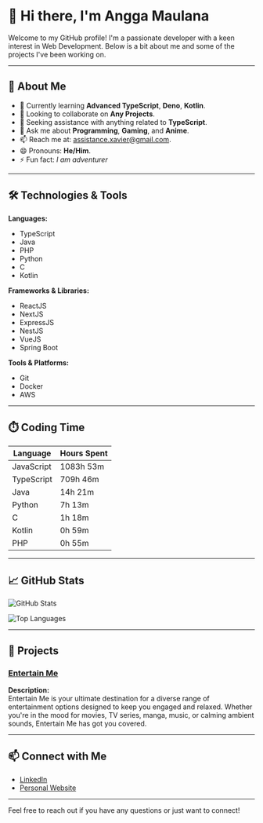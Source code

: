 # 👋 Hi there, I'm Angga Maulana

Welcome to my GitHub profile! I'm a passionate developer with a keen interest in Web Development. Below is a bit about me and some of the projects I've been working on.

---

## 🚀 About Me

- 🌱 Currently learning **Advanced TypeScript**, **Deno**, **Kotlin**.
- 👯 Looking to collaborate on **Any Projects**.
- 🤔 Seeking assistance with anything related to **TypeScript**.
- 💬 Ask me about **Programming**, **Gaming**, and **Anime**.
- 📫 Reach me at: [assistance.xavier@gmail.com](mailto:assistance.xavier@gmail.com).
- 😄 Pronouns: **He/Him**.
- ⚡ Fun fact: *I am adventurer*

---

## 🛠️ Technologies & Tools

**Languages:**
- TypeScript
- Java
- PHP
- Python
- C
- Kotlin

**Frameworks & Libraries:**
- ReactJS
- NextJS
- ExpressJS
- NestJS
- VueJS
- Spring Boot

**Tools & Platforms:**
- Git
- Docker
- AWS

---

## ⏱️ Coding Time

| Language    | Hours Spent |
|-------------|-------------|
| JavaScript | 1083h 53m |
| TypeScript | 709h 46m |
| Java | 14h 21m |
| Python | 7h 13m |
| C | 1h 18m |
| Kotlin | 0h 59m |
| PHP | 0h 55m |

---

## 📈 GitHub Stats

![GitHub Stats](https://github-readme-stats.vercel.app/api?username=khanz1&show_icons=true&hide=stars&count_private=true&theme=radical)

![Top Languages](https://github-readme-stats.vercel.app/api/top-langs/?username=khanz1&layout=compact&hide_progress=true&theme=radical)

---

## 🔭 Projects

### [Entertain Me](https://entertainme.khanz1.dev/)

**Description:**  
Entertain Me is your ultimate destination for a diverse range of entertainment options designed to keep you engaged and relaxed. Whether you're in the mood for movies, TV series, manga, music, or calming ambient sounds, Entertain Me has got you covered.

---

## 📫 Connect with Me

- [LinkedIn](https://www.linkedin.com/in/angga-maulana/)
- [Personal Website](https://khanz1.dev)

---

Feel free to reach out if you have any questions or just want to connect!